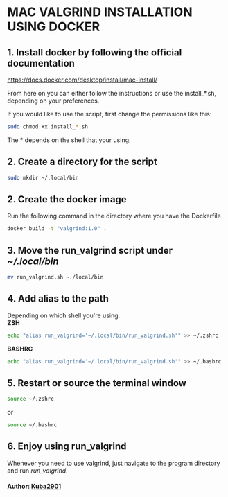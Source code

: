 # MAC VALGRIND INSTALLATION USING DOCKER

## 1. Install docker by following the official documentation
https://docs.docker.com/desktop/install/mac-install/

From here on you can either follow the instructions or use the install_*.sh, depending on your preferences.

If you would like to use the script, first change the permissions like this:
~~~ sh
sudo chmod +x install_*.sh
~~~

The * depends on the shell that your using.

## 2. Create a directory for the script
~~~ sh
sudo mkdir ~/.local/bin
~~~

<!-- ## 2. Create a Dockerfile somewhere on the computer
Paste this into the file.
~~~ Dockerfile
FROM alpine:latest
RUN apk add gcc valgrind
RUN apk add musl-dev
~~~ -->

## 2. Create the docker image
Run the following command in the directory where you have the Dockerfile
~~~ sh
docker build -t "valgrind:1.0" .
~~~

## 3. Move the run_valgrind script under <i>~/.local/bin</i>
~~~ sh
mv run_valgrind.sh ~./local/bin
~~~

## 4. Add alias to the path
Depending on which shell you're using.<br>
<b>ZSH</b>
~~~ sh
echo "alias run_valgrind='~/.local/bin/run_valgrind.sh'" >> ~/.zshrc
~~~
<b>BASHRC</b>
~~~ sh
echo "alias run_valgrind='~/.local/bin/run_valgrind.sh'" >> ~/.bashrc
~~~

## 5. Restart or source the terminal window

~~~sh
source ~/.zshrc
~~~
or
~~~sh
source ~/.bashrc
~~~

## 6. Enjoy using run_valgrind
Whenever you need to use valgrind, just navigate to the program directory and run <i>run_valgrind</i>.
#### Author: [Kuba2901](https://www.github.com/Kuba2901)